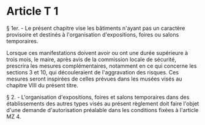 # Article T 1

§ 1er. - Le présent chapitre vise les bâtiments n'ayant pas un caractère provisoire et destinés à l'organisation d'expositions, foires ou salons temporaires.

Lorsque ces manifestations doivent avoir ou ont une durée supérieure à trois mois, le maire, après avis de la commission locale de sécurité, prescrira les mesures complémentaires, notamment en ce qui concerne les sections 3 et 10, qui découleraient de l'aggravation des risques. Ces mesures seront inspirées de celles prévues dans les musées visés au chapitre VIII du présent titre.

§ 2. - L'organisation d'expositions, foires et salons temporaires dans des établissements des autres types visés au présent règlement doit faire l'objet d'une demande d'autorisation préalable dans les conditions fixées à l'article MZ 4.
